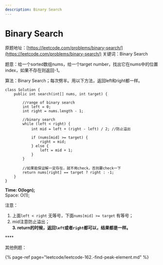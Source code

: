 ```yaml
---
description: Binary Search
---
```


# Binary Search

原题地址：[https://leetcode.com/problems/binary-search/](https://leetcode.com/problems/binary-search/) 关键词：Binary Search

题意：给一个sorted数组nums，给一个target number，找出它在nums中的位置index，如果不存在则返回-1。

算法：Binary Search；每次劈半。用以下方法，返回left和right都一样。

```text
class Solution {
    public int search(int[] nums, int target) {
        
        //range of binary search
        int left = 0;
        int right = nums.length - 1;
        
        //binary search
        while (left < right) {
            int mid = left + (right - left) / 2; //防止溢出
            
            if (nums[mid] >= target) { 
                right = mid;
            } else {
                left = mid + 1;
            }
        }
        
        //如果能保证解一定存在，就不用check，否则要check一下
        return nums[right] == target ? right : -1; 
    }
}
```

**Time: O\(logn\);**  
Space: O\(1\);

注意：  
1. 上面`left < right` 无等号，下面`nums[mid] >= target` 有等号；  
2. mid注意防止溢出；  
**3. return的时候，返回`left`或者`right`都可以，结果都是一样。**

\*\*\*\*

其他例题：

{% page-ref page="leetcode/leetcode-162.-find-peak-element.md" %}







